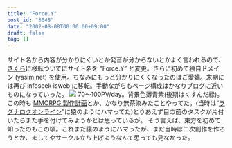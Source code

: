 ```yaml
---
title: "Force.Y"
post_id: "3048"
date: "2002-08-08T00:00:00+09:00"
draft: false
tag: []
---
```



サイト名から内容が分かりにくいとか発音が分からないとかよく言われるので、[さくら](http://www.sakura.ne.jp/)に移転ついでにサイト名を “Force.Y” と変更。さらに初めて独自ドメイン (yasim.net) を使用。ちなみにもっと分かりにくくなったのはご愛嬌。末期には再び infoseek isweb に移転。手動ながらもページ構成はかなりブログに近いものになっていった。  ![](/wp-content/uploads/1999/09/FY3.jpg) 70～100PV/day。背景色薄青紫(後期はくすんだ緑)。 この時も [MMORPG 製作計画](/tag/evil-kingdom)とか、かなり無茶染みたことやってた。(当時は“[ラグナロクオンライン](http://www.ragnarokonline.jp/)”に猿のようにハマってた)とりあえず目の前のタスクが片付いたらまた手を付けてみようかとは思っているが。 そう言えば、東方を初めて知ったのもこの頃。これまた猿のようにハマったが、まだ当時は二次創作を作ろうとか、ましてやサークル立ち上げようなんて思っても見なかった。
